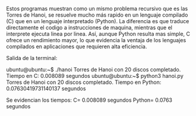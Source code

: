 Estos programas muestran como un mismo problema recursivo que es las Torres de Hanoi, se resuelve mucho más rapido en un lenguaje compilado (C) que en un lenguaje interpretado (Python). La diferencia es que traduce directamente el codigo a instrucciones de maquina, mientras que el interprete ejecuta linea por linea. Así, aunque Python resulta mas simple, C ofrece un rendimiento mayor, lo que evidencia la ventaja de los lenguajes compilados en aplicaciones que requieren alta eficiencia.

Salida de la terminal:

ubuntu@ubuntu:~$ ./hanoi 
Torres de Hanoi con 20 discos completado.
Tiempo en C: 0.008089 segundos
ubuntu@ubuntu:~$ python3 hanoi.py 
Torres de Hanoi con 20 discos completado.
Tiempo en Python: 0.07630419731140137 segundos

Se evidencian los tiempos:
C= 0.008089 segundos
Python= 0.0763 segundos
